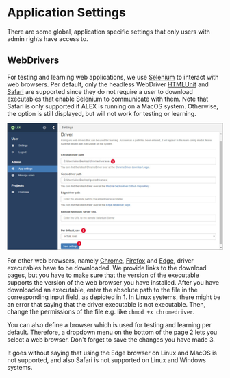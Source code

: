 # Application Settings

There are some global, application specific settings that only users with admin rights have access to.

## WebDrivers

For testing and learning web applications, we use [Selenium][selenium] to interact with web browsers. 
Per default, only the headless WebDriver [HTMLUnit][htmlunit] and [Safari][safari] are supported since they do not require a user to download executables that enable Selenium to communicate with them.
Note that Safari is only supported if ALEX is running on a MacOS system. 
Otherwise, the option is still displayed, but will not work for testing or learning.

![Settings](assets/application-settings/webdrivers.jpg)

For other web browsers, namely [Chrome][chrome], [Firefox][firefox] and [Edge][edge], driver executables have to be downloaded.
We provide links to the download pages, but you have to make sure that the version of the executable supports the version of the web browser you have installed.
After you have downloaded an executable, enter the absolute path to the file in the corresponding input field, as depicted in <span class="label">1</span>.
In Linux systems, there might be an error that saying that the driver executable is not executable.
Then, change the permissions of the file e.g. like `chmod +x chromedriver`.

You can also define a browser which is used for testing and learning per default.
Therefore, a dropdown menu on the bottom of the page <span class="label">2</span> lets you select a web browser.
Don't forget to save the changes you have made <span class="label">3</span>.

It goes without saying that using the Edge browser on Linux and MacOS is not supported, and also Safari is not supported on Linux and Windows systems.

[selenium]: http://www.seleniumhq.org/
[htmlunit]: http://htmlunit.sourceforge.net/
[safari]: https://www.apple.com/de/safari/
[chrome]: https://www.google.com/chrome
[firefox]: https://www.mozilla.org/firefox
[edge]: https://www.microsoft.com/windows/microsoft-edge